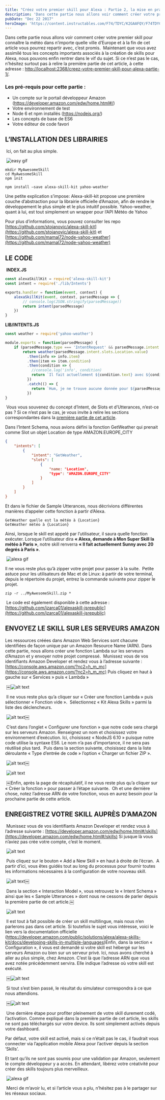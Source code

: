 ```yaml
---
title: "Créez votre premier skill pour Alexa : Partie 2, la mise en pratique"
description: 'Dans cette partie nous allons voir comment créer votre premier skill pour connaître la météo dans n’importe quelle ville d’Europe et à la fin de cet article vous pourrez repartir avec, c’est promis.'
pubDate: "Dec 22 2017"
heroImage: 'https://content.instructables.com/F74/TDYC/K2GAAFQY/F74TDYCK2GAAFQY.jpg'
---
```


Dans cette partie nous allons voir comment créer votre premier skill pour connaître la météo dans n’importe quelle ville d’Europe et à la fin de cet article vous pourrez repartir avec, c’est promis.
​
Maintenant que vous avez assimilé tous les concepts importants associés à la création de skills pour Alexa, nous pouvons enfin rentrer dans le vif du sujet. Si ce n’est pas le cas, n’hésitez surtout pas à relire la première partie de cet article, à cette adresse : [http://localhost:2368/creez-votre-premier-skill-pour-alexa-partie-1/](http://localhost:2368/creez-votre-premier-skill-pour-alexa-partie-1/).
​

### Les pré-requis pour cette partie :

- Un compte sur le portail développeur Amazon (https://developer.amazon.com/edw/home.html#/)
- Votre environnement de test
- Node 6 et npm installés (https://nodejs.org/)
- Les concepts de base de ES6
- Votre éditeur de code favori
​

## L’INSTALLATION DES LIBRAIRIES

​
Ici, on fait au plus simple.

​
![easy gif](https://i2.wp.com/media.giphy.com/media/wVJYDdgvARMJy/giphy.gif?resize=388%2C220&ssl=1)
​

```shell
mkdir MyAwesomeSkill
cd MyAwesomeSkill
npm init

npm install —save alexa-skill-kit yahoo-weather
```

Une petite explication s’impose: Alexa-skill-kit propose une première couche d’abstraction pour la librairie officielle d’Amazon, afin de rendre le développement le plus simple et le plus intuitif possible.
Yahoo-weather, quant à lui, est tout simplement un wrapper pour l’API Météo de Yahoo
​

Pour plus d’informations, vous pouvez consulter les repo [https://github.com/stojanovic/alexa-skill-kit](https://github.com/stojanovic/alexa-skill-kit) et [https://github.com/mamal72/node-yahoo-weather](https://github.com/mamal72/node-yahoo-weather)
​

## LE CODE

​
**INDEX.JS**

```javascript
const alexaSkillKit = require('alexa-skill-kit')
const intent = require('./lib/Intents')

exports.handler = function(event, context) {
    alexaSkillKit(event, context, parsedMessage => {
        // console.log(JSON.stringify(parsedMessage))
        return intent(parsedMessage)
    })
}
```

**LIB/INTENTS.JS**

```javascript
const weather = require('yahoo-weather')

module.exports = function(parsedMessage) {
    if (parsedMessage.type === 'IntentRequest' && parsedMessage.intent.name === 'GetWeather') {
        return weather(parsedMessage.intent.slots.Location.value)
          .then(info => info.item)
          .then(item => item.condition)
          .then(condition => {
            //console.log('info', condition)
            return `Il fait actuellement ${condition.text} avec ${condition.temp} degrés à ${parsedMessage.intent.slots.Location.value}`
          })
          .catch(() => {
            return `Hum, je ne trouve aucune donnée pour ${parsedMessage.intent.slots.Location.value}.`
          })
}
```
​
Vous vous souvenez du concept d’Intent, de Slots et d’Utterances, n’est-ce pas ? Si ce n’est pas le cas, je vous invite à relire les sections correspondantes dans la [première partie de cet article](http://localhost:2368/creez-votre-premier-skill-pour-alexa-partie-1/).
​

Dans l’Intent Schema, nous avions défini la fonction GetWeather qui prenait comme Slot un objet Location de type AMAZON.EUROPE_CITY

```json
{
    "intents": [
        {
            "intent": "GetWeather",
            "slots": [
                {
                    "name: "Location",
                    "type": "AMAZON.EUROPE_CITY"
                }
            ]
        }
    ]
}
```

Et dans le fichier de Sample Utterances, nous décrivions différentes manières d’appeler cette fonction à partir d’Alexa.

```text
GetWeather quelle est la météo à {Location}
GetWeather météo à {Location}
```


Ainsi, lorsque le skill est appelé par l’utilisateur, il saura quelle fonction exécuter.
Lorsque l’utilisateur dira **« Alexa, demande à Mon Super Skill la météo à Paris »**, notre skill renverra **« Il fait actuellement Sunny avec 20 degrés à Paris »**.

​
![alexa gif](https://media.giphy.com/media/g3MjnaLkNl19C/giphy.gif)
​

Il ne vous reste plus qu’à zipper votre projet pour passer à la suite.
​
Petite astuce pour les utilisateurs de Mac et de Linux: à partir de votre terminal, depuis le répertoire du projet, entrez la commande suivante pour zipper le projet.
​

```shell
zip -r ../MyAwesomeSkill.zip *
```

​
Le code est également disponible à cette adresse : [https://github.com/jzarca01/alexaskill-jsrepublic](https://github.com/jzarca01/alexaskill-jsrepublic)
​

## ENVOYEZ LE SKILL SUR LES SERVEURS AMAZON

Les ressources créées dans Amazon Web Services sont chacune identifiées de façon unique par un Amazon Resource Name (ARN).
Dans cette partie, nous allons créer une fonction Lambda sur les serveurs d’Amazon et y envoyer notre projet compressé.
​
Munissez vous de vos identifiants Amazon Developer et rendez vous à l’adresse suivante : [https://console.aws.amazon.com/?nc2=h_m_mc](https://console.aws.amazon.com/?nc2=h_m_mc)
Puis cliquez en haut à gauche sur « Services » puis « Lambda »

​
￼![alt text](https://i1.wp.com/blog.js-republic.com/wp-content/uploads/2017/04/1.png?w=629 "Alexa AWS Lambda")

​
Il ne vous reste plus qu’a cliquer sur « Créer une fonction Lambda » puis sélectionner « Fonction vide ».
​
Sélectionnez « Kit Alexa Skills » parmi la liste des déclencheurs.

​
![alt text](https://i2.wp.com/blog.js-republic.com/wp-content/uploads/2017/04/2.png?w=912 "Alexa Kit AVS Skill")￼

​
C’est dans l’onglet « Configurer une fonction » que notre code sera chargé sur les serveurs Amazon.
Renseignez un nom et choisissez votre environnement d’exécution. Ici, choisissez « NodeJS 6.10 » puisque notre code utilise la syntaxe ES6.
Le nom n’a pas d’importance, il ne sera pas réutilisé plus tard.
​
Puis dans la section suivante, choisissez dans la liste déroulante « Type d’entrée de code » l’option « Charger un fichier ZIP ».

​
![alt text](https://i2.wp.com/blog.js-republic.com/wp-content/uploads/2017/04/3.png?w=493 "Alexa ZIP")￼

​
![alt text](https://i2.wp.com/blog.js-republic.com/wp-content/uploads/2017/04/4.png?w=933 "Alexa ZIP Recap")

​
￼Enfin, après la page de récapitulatif, il ne vous reste plus qu’a cliquer sur « Créer la fonction » pour passer à l’étape suivante.
​
Oh et une dernière chose, notez l’adresse ARN de votre fonction, vous en aurez besoin pour la prochaine partie de cette article.
​

## ENREGISTREZ VOTRE SKILL AUPRÈS D’AMAZON
​
Munissez vous de vos identifiants Amazon Developer et rendez vous à l’adresse suivante : [https://developer.amazon.com/edw/home.html#/skills](https://developer.amazon.com/edw/home.html#/skills)
Si jusque là vous n’aviez pas crée votre compte, c’est le moment.

​
![alt text](https://i1.wp.com/blog.js-republic.com/wp-content/uploads/2017/04/5.png?w=1202 "Alexa Developer Console")

​
Puis cliquez sur le bouton « Add a New Skill » en haut à droite de l’écran.
​
A partir d’ici, vous êtes guidés tout au long du processus pour fournir toutes les informations nécessaires à la configuration de votre nouveau skill.

​
![alt text](https://i2.wp.com/blog.js-republic.com/wp-content/uploads/2017/04/6.png?w=642 "Alexa Skill Information")￼

​
Dans la section « Interaction Model », vous retrouvez le « Intent Schema » ainsi que les « Sample Utterances » dont nous ne cessons de parler depuis la première partie de cet article.￼

​
![alt text](https://i2.wp.com/blog.js-republic.com/wp-content/uploads/2017/04/8.png?w=830 "Alexa Sample Utterances")

​
Il est tout à fait possible de créer un skill multilingue, mais nous n’en parlerons pas dans cet article. Si toutefois le sujet vous intéresse, voici le lien vers la documentation officielle (https://developer.amazon.com/public/solutions/alexa/alexa-skills-kit/docs/developing-skills-in-multiple-languages)
​
Enfin, dans la section « Configuration », il vous est demandé si votre skill est hébergé sur les serveurs Amazon ou bien sur un serveur privé. Ici, nous avons cherché à aller au plus simple, chez Amazon. C’est là que l’adresse ARN que vous avez notée précédemment servira. Elle indique l’adresse où votre skill est exécuté.

​
￼![alt text](https://i1.wp.com/blog.js-republic.com/wp-content/uploads/2017/04/9.png?w=706 "Alexa Global Fields ARN")

​
Si tout s’est bien passé, le résultat du simulateur correspondra à ce que nous attendions.

​
￼![alt text](https://i1.wp.com/blog.js-republic.com/wp-content/uploads/2017/04/10.png?w=817 "Alexa Service Simulator")

​
Une dernière étape pour profiter pleinement de votre skill durement codé, l’activation.
Comme expliqué dans la première partie de cet article, les skills ne sont pas téléchargés sur votre device. Ils sont simplement activés depuis votre dashboard.

Par défaut, votre skill est activé, mais si ce n’était pas le cas, il faudrait vous connecter via l’application mobile Alexa pour l’activer depuis la section ‘Skills’.
​

Et tant qu’ils ne sont pas soumis pour une validation par Amazon, seulement le compte développeur y a accès.
En attendant, libérez votre créativité pour créer des skills toujours plus merveilleux.

​
![alexa gif](https://i1.wp.com/media.giphy.com/media/106holZERgWSFG/giphy.gif?resize=413%2C234&ssl=1)

​
Merci de m’avoir lu, et si l’article vous a plu, n’hésitez pas à le partager sur les réseaux sociaux.